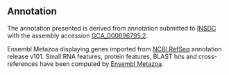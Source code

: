 **Annotation**
----------

The annotation presented is derived from annotation submitted to
[INSDC](http://www.insdc.org) with the assembly accession [GCA\_000696795.2](http://www.ebi.ac.uk/ena/data/view/GCA_000696795.2).

Ensembl Metazoa displaying genes imported from [NCBI RefSeq](https://www.ncbi.nlm.nih.gov/genome/annotation_euk/Halyomorpha_halys/101) annotation release v101.
Small RNA features, protein features, BLAST hits and cross-references have been
computed by [Ensembl Metazoa](https://metazoa.ensembl.org/info/genome/annotation/index.html).
